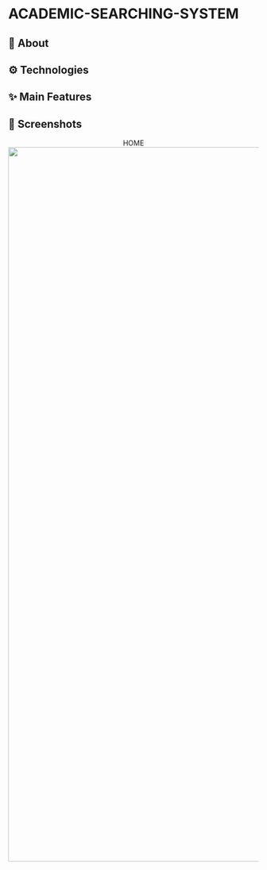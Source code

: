 # ACADEMIC-SEARCHING-SYSTEM

## :calling: About

## :gear: Technologies

## :sparkles: Main Features

## :camera_flash: Screenshots
<div align="center">
HOME
<img width="1440" alt="giris" src="https://user-images.githubusercontent.com/80275552/225235537-5704fb82-7135-4355-8aa3-4c2acdff1989.png">
</div>
